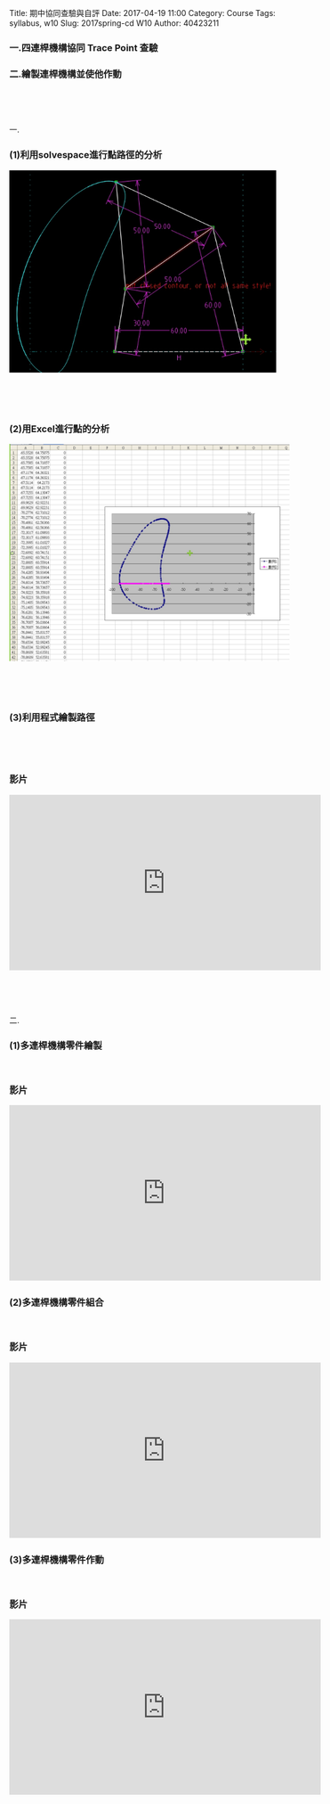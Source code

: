Title: 期中協同查驗與自評
Date: 2017-04-19 11:00
Category: Course
Tags: syllabus, w10
Slug: 2017spring-cd W10
Author: 40423211
<h3>一.四連桿機構協同 Trace Point 查驗</h3>
<h3>二.繪製連桿機構並使他作動</h3>
<!-- PELICAN_END_SUMMARY -->
<p><br></p>
<p><br></p>
一.
<h3>(1)利用solvespace進行點路徑的分析</h3>
<p><img src="../data/1491897634328.png" width="480" />
<p><br></p>
<p><br></p>
<h3>(2)用Excel進行點的分析</h3>
<p><img src="../data/1493131929161.png" width="800" />
<p><br></p>
<p><br></p>
<h3>(3)利用程式繪製路徑</h3>
<!-- 導入 Brython 標準程式庫 -->
 
<script type="text/javascript" src="https://cdn.rawgit.com/brython-dev/brython/master/www/src/brython_dist.js">
</script>
 
<!-- 啟動 Brython -->
 
<script>
window.onload=function(){
brython(1);
}
</script>
 
<!-- 以下實際利用  Brython 畫四連桿 trace point 路徑-->
 
<canvas id="fourbar" width="600" height="400"></canvas>
 
<div id="container1"></div>
 
<script type="text/python3">
from browser import document as doc
from browser import html
import math
# 準備繪圖畫布
canvas = doc["fourbar"]
container1 = doc['container1']
ctx = canvas.getContext("2d")
 
fourbar_data = open("../data/40423211.csv").read()
fourbar_list = fourbar_data.splitlines()
#container1 <= fourbar_list[0]
# 以下可以利用 ctx 物件進行畫圖
# 先畫一條直線
ctx.beginPath()
# 設定線的寬度為 1 個單位
ctx.lineWidth = 1
# 利用 transform 將 y 座標反轉, 且 offset canvas.height
# (X scale, X skew, Y skew, Y scale, X offset, Y offset)
# 配合圖形位置進行座標轉換
ctx.transform(1, 0, 0, -1, canvas.width/2+250, canvas.height/2+100)
# 畫出 x 與 y 座標線
# 各座標值放大 3倍
ratio = 3
ctx.moveTo(0, 0)
ctx.lineTo(-30*ratio, 0)
start_point = fourbar_list[0].split(",")
ctx.moveTo(float(start_point[0])*ratio, float(start_point[1])*ratio)
count = 0
for data in fourbar_list[1:]:
    point = data.split(",")
    #count = count + 1
    #container1 <= str(count) + ":" + point[0] + "," + point[1]
    #container1 <= html.BR()
    ctx.lineTo(float(point[0])*ratio, float(point[1])*ratio)
# 設定顏色為藍色, 也可以使用 "rgb(0, 0, 255)" 字串設定顏色值
ctx.strokeStyle = "blue"
# 實際執行畫線
ctx.stroke()
ctx.closePath()
</script>
<p><br></p>
<p><br></p>
<h3>影片</h3>
<iframe width="560" height="315" src="https://www.youtube.com/embed/Uxu52BKjVnk" frameborder="0" allowfullscreen></iframe>
<p><br></p>
<p><br></p>
二.
<h3>(1)多連桿機構零件繪製</h3>
<p><br></p>
<h3>影片</h3>
<iframe width="560" height="315" src="https://www.youtube.com/embed/1rK-meqic08" frameborder="0" allowfullscreen></iframe>
<h3>(2)多連桿機構零件組合</h3>
<p><br></p>
<h3>影片</h3>
<iframe width="560" height="315" src="https://www.youtube.com/embed/4Q9AXYTjSDI" frameborder="0" allowfullscreen></iframe>
<h3>(3)多連桿機構零件作動</h3>
<p><br></p>
<h3>影片</h3>
<iframe width="560" height="315" src="https://www.youtube.com/embed/wGXBj0ICEZ4" frameborder="0" allowfullscreen></iframe>
